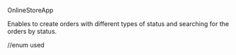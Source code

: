OnlineStoreApp

Enables to create orders with different types of status and searching for the orders by status.

//enum used